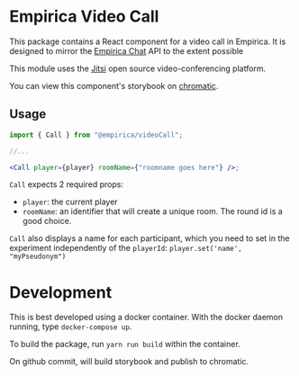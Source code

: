 # Empirica Video Call

This package contains a React component for a video call in Empirica. 
It is designed to mirror the [Empirica Chat](https://github.com/empiricaly/chat) 
API to the extent possible

This module uses the [Jitsi](https://jitsi.org/) open source video-conferencing platform.

You can view this component's storybook on [chromatic](https://main--6217e07e3cc586003a3fb15e.chromatic.com).

<!-- TODO: package and include installation instructions -->
<!-- Add to your Empirica project with:

```sh

meteor npm install --save @empirica/chat

``` -->

## Usage

```jsx
import { Call } from "@empirica/videoCall";

//...

<Call player={player} roomName={"roomname goes here"} />;
```

`Call` expects 2 required props:

- `player`: the current player
- `roomName`: an identifier that will create a unique room. The round id is a good choice.

`Call` also displays a name for each participant, which you need to set
in the experiment independently of the `playerId`: `player.set('name', "myPseudonym")`


# Development

This is best developed using a docker container. With the docker daemon running, type `docker-compose up`.

To build the package, run `yarn run build` within the container.

On github commit, will build storybook and publish to chromatic.